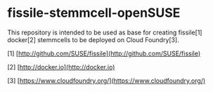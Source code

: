
# fissile-stemmcell-openSUSE

This repository is intended to be used as base for creating fissile[1] docker[2] stemmcells to be deployed on Cloud Foundry[3].

[1] [http://github.com/SUSE/fissile](http://github.com/SUSE/fissile)

[2] [http://docker.io](http://docker.io)

[3] [https://www.cloudfoundry.org/](https://www.cloudfoundry.org/)
